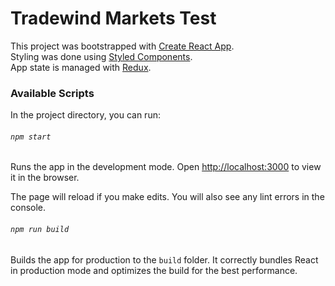 # Tradewind Markets Test
This project was bootstrapped with [Create React App](https://github.com/facebookincubator/create-react-app).<br>
Styling was done using [Styled Components](https://www.styled-components.com/).<br>
App state is managed with [Redux](https://redux.js.org/).

### Available Scripts

In the project directory, you can run:

###### `npm start`

Runs the app in the development mode.
Open [http://localhost:3000](http://localhost:3000) to view it in the browser.

The page will reload if you make edits.
You will also see any lint errors in the console.

###### `npm run build`

Builds the app for production to the `build` folder.
It correctly bundles React in production mode and optimizes the build for the best performance.
